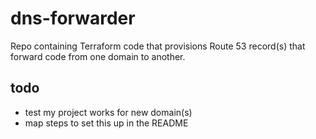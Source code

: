 # dns-forwarder
Repo containing Terraform code that provisions Route 53 record(s) that forward code from one domain to another.

## todo

- test my project works for new domain(s)
- map steps to set this up in the README